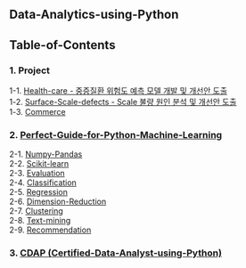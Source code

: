 Data-Analytics-using-Python
------------------------------------


Table-of-Contents
------------------------------------
### 1. Project  
1-1. [Health-care - 중증질환 위험도 예측 모델 개발 및 개선안 도출](https://github.com/KimGyuLee/Health-Care-Big-Data-Project)  
1-2. [Surface-Scale-defects - Scale 불량 원인 분석 및 개선안 도출]()  
1-3. [Commerce]()  


### 2. [Perfect-Guide-for-Python-Machine-Learning](https://github.com/KimGyuLee/Perfect-Guide-for-Python-Machine-Learning)  
2-1. [Numpy-Pandas]()  
2-2. [Scikit-learn]()  
2-3. [Evaluation]()  
2-4. [Classification]()  
2-5. [Regression]()  
2-6. [Dimension-Reduction]()  
2-7. [Clustering]()  
2-8. [Text-mining]()  
2-9. [Recommendation]()  


### 3. [CDAP (Certified-Data-Analyst-using-Python)](https://github.com/KimGyuLee/CDAP-Certified-Data-Analyst-using-Python-)
